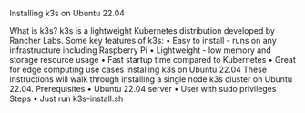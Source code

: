 
Installing k3s on Ubuntu 22.04

What is k3s?
k3s is a lightweight Kubernetes distribution developed by Rancher Labs. Some key features of k3s:
    • Easy to install - runs on any infrastructure including Raspberry Pi
    • Lightweight - low memory and storage resource usage
    • Fast startup time compared to Kubernetes
    • Great for edge computing use cases
Installing k3s on Ubuntu 22.04
These instructions will walk through installing a single node k3s cluster on Ubuntu 22.04.
Prerequisites
    • Ubuntu 22.04 server
    • User with sudo privileges
Steps
    • Just run k3s-install.sh
